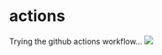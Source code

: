 # actions
Trying the github actions workflow...
![](https://github.com/koralpc/actions/workflows/python-package/badge.svg)
